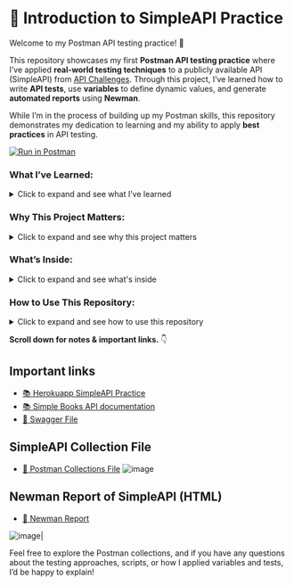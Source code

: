  # 👋 Introduction to SimpleAPI Practice

Welcome to my Postman API testing practice! 🎉

This repository showcases my first **Postman API testing practice** where I’ve applied **real-world testing techniques** to a publicly available API (SimpleAPI) from [API Challenges](https://apichallenges.herokuapp.com/practice-modes/simpleapi). Through this project, I’ve learned how to write **API tests**, use **variables** to define dynamic values, and generate **automated reports** using **Newman**.

While I’m in the process of building up my Postman skills, this repository demonstrates my dedication to learning and my ability to apply **best practices** in API testing.

[![Run in Postman](https://run.pstmn.io/button.svg)](https://app.getpostman.com/run-collection/42386066-446d919b-4cb5-4f22-8ff6-e5567c729ad1?action=collection%2Ffork&collection-url=entityId%3D42386066-446d919b-4cb5-4f22-8ff6-e5567c729ad1%26entityType%3Dcollection%26workspaceId%3Da2538527-6add-4774-8b93-a1999b5324fb)

### What I’ve Learned:

<details>
  <summary>Click to expand and see what I’ve learned</summary>
  
  - **Test Scripts**: I wrote test scripts in Postman to validate the correctness of API endpoints.
  - **Variables**: I used Postman’s collection variables to create dynamic tests that are flexible across different requests.
  - **Automated Reports**: I utilized **Newman** to automate running my Postman collections and generate detailed **HTML reports** for test execution results.
</details>


### Why This Project Matters:
<details>
  <summary>Click to expand and see why this project matters</summary>

- **Practical Application**: Even as a beginner, this project helped me understand how **API testing** works in the context of a real API.
- **Learning Progress**: By referencing external resources like **API Challenges**, I’ve been able to explore API testing from scratch and work with **real-world data**.
- **Commitment to Growth**: I’m continually refining my skills in **Postman** and **API testing**, and this repository reflects my hands-on learning journey.
</details>


### What’s Inside:
<details>
  <summary>Click to expand and see what's inside</summary>

- **Postman Collections**: I’ve downloaded the Swagger file from [📚 Herokuapp SimpleAPI Practice](https://apichallenges.herokuapp.com/practice-modes/simpleapi) and used it to generate Postman collections that cover various API endpoints.
- **Test Cases**: Basic test scripts to check for response status, data validation, and error handling.
- **Automated Reports**: Reports generated by **Newman** in **HTML** format to show test results.
</details>


### How to Use This Repository:
<details>
  <summary>Click to expand and see how to use this repository</summary>

- Clone this repository to your machine.
- Import the **Postman collections** into your workspace.
- Run the collections using **Newman** to generate the reports.
</details>


**Scroll down for notes & important links.** 👇

## Important links

* [📚 Herokuapp SimpleAPI Practice](https://apichallenges.herokuapp.com/practice-modes/simpleapi)
* [📚 Simple Books API documentation](./Simple%20API.md)
* [📝 Swagger File](./Simple-API-Mode-swagger.json)

## SimpleAPI Collection File
* [📝 Postman Collections File](./SimpleAPIMode.postman_collection.json)
![image](https://github.com/user-attachments/assets/ecda89aa-3295-4812-9274-ce44c2e36e3f)


## Newman Report of SimpleAPI (HTML)
* [📝 Newman Report](./SimpleAPIMode-2025-02-25-13-40-37-716-0.html)

![image](https://github.com/user-attachments/assets/0ccaf477-0542-4fff-87fe-6ea1c6b8acf6)|

Feel free to explore the Postman collections, and if you have any questions about the testing approaches, scripts, or how I applied variables and tests, I’d be happy to explain!






